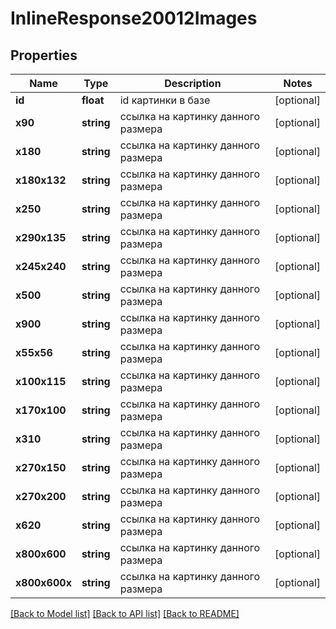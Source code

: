 # InlineResponse20012Images

## Properties
Name | Type | Description | Notes
------------ | ------------- | ------------- | -------------
**id** | **float** | id картинки в базе | [optional] 
**x90** | **string** | ссылка на картинку данного размера | [optional] 
**x180** | **string** | ссылка на картинку данного размера | [optional] 
**x180x132** | **string** | ссылка на картинку данного размера | [optional] 
**x250** | **string** | ссылка на картинку данного размера | [optional] 
**x290x135** | **string** | ссылка на картинку данного размера | [optional] 
**x245x240** | **string** | ссылка на картинку данного размера | [optional] 
**x500** | **string** | ссылка на картинку данного размера | [optional] 
**x900** | **string** | ссылка на картинку данного размера | [optional] 
**x55x56** | **string** | ссылка на картинку данного размера | [optional] 
**x100x115** | **string** | ссылка на картинку данного размера | [optional] 
**x170x100** | **string** | ссылка на картинку данного размера | [optional] 
**x310** | **string** | ссылка на картинку данного размера | [optional] 
**x270x150** | **string** | ссылка на картинку данного размера | [optional] 
**x270x200** | **string** | ссылка на картинку данного размера | [optional] 
**x620** | **string** | ссылка на картинку данного размера | [optional] 
**x800x600** | **string** | ссылка на картинку данного размера | [optional] 
**x800x600x** | **string** | ссылка на картинку данного размера | [optional] 

[[Back to Model list]](../../README.md#documentation-for-models) [[Back to API list]](../../README.md#documentation-for-api-endpoints) [[Back to README]](../../README.md)

